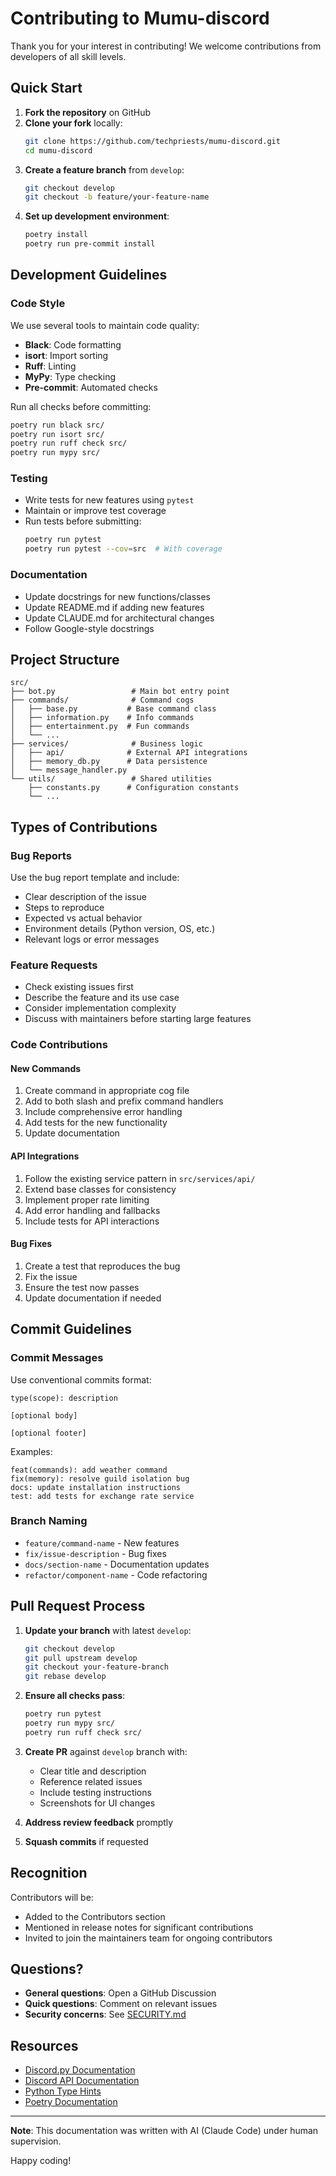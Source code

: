 # Contributing to Mumu-discord

Thank you for your interest in contributing! We welcome contributions from developers of all skill levels.

## Quick Start

1. **Fork the repository** on GitHub
2. **Clone your fork** locally:
   ```bash
   git clone https://github.com/techpriests/mumu-discord.git
   cd mumu-discord
   ```
3. **Create a feature branch** from `develop`:
   ```bash
   git checkout develop
   git checkout -b feature/your-feature-name
   ```
4. **Set up development environment**:
   ```bash
   poetry install
   poetry run pre-commit install
   ```

## Development Guidelines

### Code Style

We use several tools to maintain code quality:

- **Black**: Code formatting
- **isort**: Import sorting
- **Ruff**: Linting
- **MyPy**: Type checking
- **Pre-commit**: Automated checks

Run all checks before committing:
```bash
poetry run black src/
poetry run isort src/
poetry run ruff check src/
poetry run mypy src/
```

### Testing

- Write tests for new features using `pytest`
- Maintain or improve test coverage
- Run tests before submitting:
  ```bash
  poetry run pytest
  poetry run pytest --cov=src  # With coverage
  ```

### Documentation

- Update docstrings for new functions/classes
- Update README.md if adding new features
- Update CLAUDE.md for architectural changes
- Follow Google-style docstrings

## Project Structure

```
src/
├── bot.py                 # Main bot entry point
├── commands/              # Command cogs
│   ├── base.py           # Base command class
│   ├── information.py    # Info commands
│   ├── entertainment.py  # Fun commands
│   └── ...
├── services/              # Business logic
│   ├── api/              # External API integrations
│   ├── memory_db.py      # Data persistence
│   └── message_handler.py
└── utils/                 # Shared utilities
    ├── constants.py      # Configuration constants
    └── ...
```

## Types of Contributions

### Bug Reports

Use the bug report template and include:
- Clear description of the issue
- Steps to reproduce
- Expected vs actual behavior
- Environment details (Python version, OS, etc.)
- Relevant logs or error messages

### Feature Requests

- Check existing issues first
- Describe the feature and its use case
- Consider implementation complexity
- Discuss with maintainers before starting large features

### Code Contributions

#### New Commands
1. Create command in appropriate cog file
2. Add to both slash and prefix command handlers
3. Include comprehensive error handling
4. Add tests for the new functionality
5. Update documentation

#### API Integrations
1. Follow the existing service pattern in `src/services/api/`
2. Extend base classes for consistency
3. Implement proper rate limiting
4. Add error handling and fallbacks
5. Include tests for API interactions

#### Bug Fixes
1. Create a test that reproduces the bug
2. Fix the issue
3. Ensure the test now passes
4. Update documentation if needed

## Commit Guidelines

### Commit Messages
Use conventional commits format:
```
type(scope): description

[optional body]

[optional footer]
```

Examples:
```
feat(commands): add weather command
fix(memory): resolve guild isolation bug
docs: update installation instructions
test: add tests for exchange rate service
```

### Branch Naming
- `feature/command-name` - New features
- `fix/issue-description` - Bug fixes
- `docs/section-name` - Documentation updates
- `refactor/component-name` - Code refactoring

## Pull Request Process

1. **Update your branch** with latest `develop`:
   ```bash
   git checkout develop
   git pull upstream develop
   git checkout your-feature-branch
   git rebase develop
   ```

2. **Ensure all checks pass**:
   ```bash
   poetry run pytest
   poetry run mypy src/
   poetry run ruff check src/
   ```

3. **Create PR** against `develop` branch with:
   - Clear title and description
   - Reference related issues
   - Include testing instructions
   - Screenshots for UI changes

4. **Address review feedback** promptly
5. **Squash commits** if requested

## Recognition

Contributors will be:
- Added to the Contributors section
- Mentioned in release notes for significant contributions
- Invited to join the maintainers team for ongoing contributors

## Questions?

- **General questions**: Open a GitHub Discussion
- **Quick questions**: Comment on relevant issues
- **Security concerns**: See [SECURITY.md](SECURITY.md)

## Resources

- [Discord.py Documentation](https://discordpy.readthedocs.io/)
- [Discord API Documentation](https://discord.com/developers/docs)
- [Python Type Hints](https://docs.python.org/3/library/typing.html)
- [Poetry Documentation](https://python-poetry.org/docs/)

---

**Note**: This documentation was written with AI (Claude Code) under human supervision.

Happy coding! 